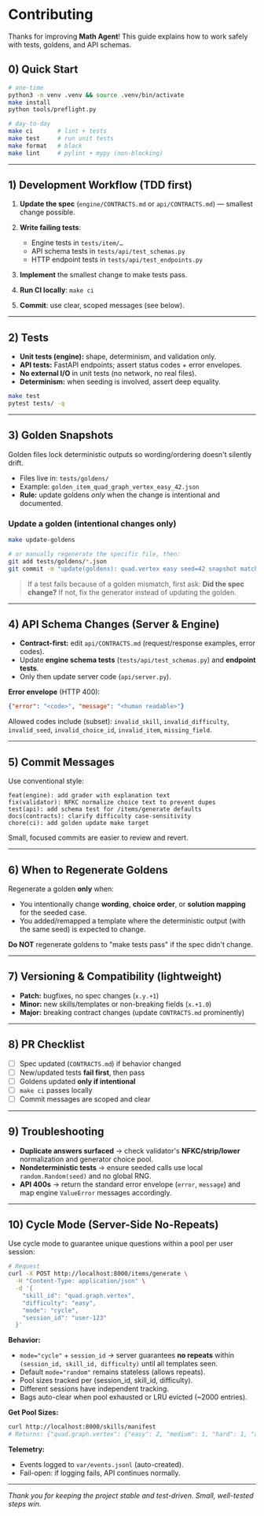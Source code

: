 # Contributing

Thanks for improving **Math Agent**! This guide explains how to work safely with tests, goldens, and API schemas.

## 0) Quick Start

```bash
# one-time
python3 -m venv .venv && source .venv/bin/activate
make install
python tools/preflight.py

# day-to-day
make ci       # lint + tests
make test     # run unit tests
make format   # black
make lint     # pylint + mypy (non-blocking)
```

---

## 1) Development Workflow (TDD first)

1. **Update the spec** (`engine/CONTRACTS.md` or `api/CONTRACTS.md`) — smallest change possible.

2. **Write failing tests**:
   * Engine tests in `tests/item/…`
   * API schema tests in `tests/api/test_schemas.py`
   * HTTP endpoint tests in `tests/api/test_endpoints.py`

3. **Implement** the smallest change to make tests pass.

4. **Run CI locally**: `make ci`

5. **Commit**: use clear, scoped messages (see below).

---

## 2) Tests

* **Unit tests (engine):** shape, determinism, and validation only.
* **API tests:** FastAPI endpoints; assert status codes + error envelopes.
* **No external I/O** in unit tests (no network, no real files).
* **Determinism:** when seeding is involved, assert deep equality.

```bash
make test
pytest tests/ -q
```

---

## 3) Golden Snapshots

Golden files lock deterministic outputs so wording/ordering doesn't silently drift.

* Files live in: `tests/goldens/`
* Example: `golden_item_quad_graph_vertex_easy_42.json`
* **Rule:** update goldens *only* when the change is intentional and documented.

### Update a golden (intentional changes only)

```bash
make update-goldens

# or manually regenerate the specific file, then:
git add tests/goldens/*.json
git commit -m "update(goldens): quad.vertex easy seed=42 snapshot matches new template"
```

> If a test fails because of a golden mismatch, first ask:
> **Did the spec change?** If not, fix the generator instead of updating the golden.

---

## 4) API Schema Changes (Server & Engine)

* **Contract-first:** edit `api/CONTRACTS.md` (request/response examples, error codes).
* Update **engine schema tests** (`tests/api/test_schemas.py`) and **endpoint tests**.
* Only then update server code (`api/server.py`).

**Error envelope** (HTTP 400):

```json
{"error": "<code>", "message": "<human readable>"}
```

Allowed codes include (subset):
`invalid_skill`, `invalid_difficulty`, `invalid_seed`, `invalid_choice_id`, `invalid_item`, `missing_field`.

---

## 5) Commit Messages

Use conventional style:

```
feat(engine): add grader with explanation text
fix(validator): NFKC normalize choice text to prevent dupes
test(api): add schema test for /items/generate defaults
docs(contracts): clarify difficulty case-sensitivity
chore(ci): add golden update make target
```

Small, focused commits are easier to review and revert.

---

## 6) When to Regenerate Goldens

Regenerate a golden **only** when:

* You intentionally change **wording**, **choice order**, or **solution mapping** for the seeded case.
* You added/remapped a template where the deterministic output (with the same seed) is expected to change.

**Do NOT** regenerate goldens to "make tests pass" if the spec didn't change.

---

## 7) Versioning & Compatibility (lightweight)

* **Patch:** bugfixes, no spec changes (`x.y.+1`)
* **Minor:** new skills/templates or non-breaking fields (`x.+1.0`)
* **Major:** breaking contract changes (update `CONTRACTS.md` prominently)

---

## 8) PR Checklist

* [ ] Spec updated (`CONTRACTS.md`) if behavior changed
* [ ] New/updated tests **fail first**, then pass
* [ ] Goldens updated **only if intentional**
* [ ] `make ci` passes locally
* [ ] Commit messages are scoped and clear

---

## 9) Troubleshooting

* **Duplicate answers surfaced** → check validator's **NFKC/strip/lower** normalization and generator choice pool.
* **Nondeterministic tests** → ensure seeded calls use local `random.Random(seed)` and no global RNG.
* **API 400s** → return the standard error envelope (`error`, `message`) and map engine `ValueError` messages accordingly.

---

## 10) Cycle Mode (Server-Side No-Repeats)

Use cycle mode to guarantee unique questions within a pool per user session:

```bash
# Request
curl -X POST http://localhost:8000/items/generate \
  -H "Content-Type: application/json" \
  -d '{
    "skill_id": "quad.graph.vertex",
    "difficulty": "easy",
    "mode": "cycle",
    "session_id": "user-123"
  }'
```

**Behavior:**
* `mode="cycle"` + `session_id` → server guarantees **no repeats** within `(session_id, skill_id, difficulty)` until all templates seen.
* Default `mode="random"` remains stateless (allows repeats).
* Pool sizes tracked per (session_id, skill_id, difficulty).
* Different sessions have independent tracking.
* Bags auto-clear when pool exhausted or LRU evicted (~2000 entries).

**Get Pool Sizes:**
```bash
curl http://localhost:8000/skills/manifest
# Returns: {"quad.graph.vertex": {"easy": 2, "medium": 1, "hard": 1, "applied": 1}, ...}
```

**Telemetry:**
* Events logged to `var/events.jsonl` (auto-created).
* Fail-open: if logging fails, API continues normally.

---

*Thank you for keeping the project stable and test-driven. Small, well-tested steps win.*
